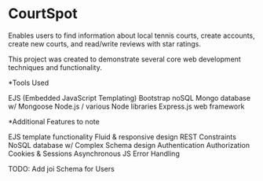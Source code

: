 # CourtSpot
Enables users to find information about local tennis courts, create accounts, create new courts, and read/write reviews with star ratings.

This project was created to demonstrate several core web development techniques and functionality.

*Tools Used

EJS (Embedded JavaScript Templating)
Bootstrap
noSQL Mongo database w/ Mongoose
Node.js / various Node libraries
Express.js web framework

*Additional Features to note

EJS template functionality
Fluid & responsive design
REST Constraints
NoSQL database w/ Complex Schema design
Authentication
Authorization
Cookies & Sessions
Asynchronous JS
Error Handling

TODO: Add joi Schema for Users